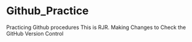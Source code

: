 # Github_Practice
Practicing Github procedures
This is RJR.
Making Changes to Check the GitHub Version Control
